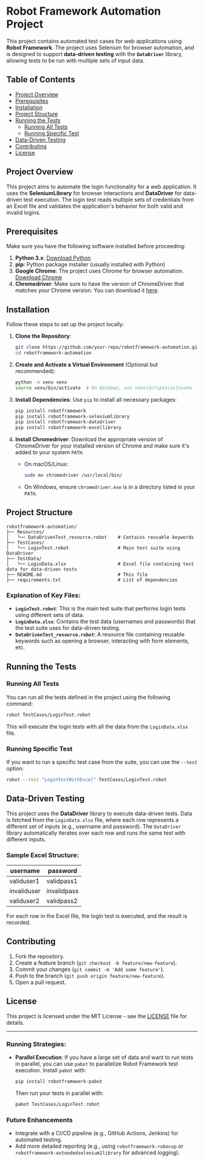 # Robot Framework Automation Project

This project contains automated test cases for web applications using **Robot Framework**. The project uses Selenium for browser automation, and is designed to support **data-driven testing** with the **`DataDriver`** library, allowing tests to be run with multiple sets of input data.

## Table of Contents
- [Project Overview](#project-overview)
- [Prerequisites](#prerequisites)
- [Installation](#installation)
- [Project Structure](#project-structure)
- [Running the Tests](#running-the-tests)
  - [Running All Tests](#running-all-tests)
  - [Running Specific Test](#running-specific-test)
- [Data-Driven Testing](#data-driven-testing)
- [Contributing](#contributing)
- [License](#license)

## Project Overview
This project aims to automate the login functionality for a web application. It uses the **SeleniumLibrary** for browser interactions and **DataDriver** for data-driven test execution. The login test reads multiple sets of credentials from an Excel file and validates the application's behavior for both valid and invalid logins.

## Prerequisites

Make sure you have the following software installed before proceeding:

1. **Python 3.x**: [Download Python](https://www.python.org/downloads/)
2. **pip**: Python package installer (usually installed with Python)
3. **Google Chrome**: The project uses Chrome for browser automation. [Download Chrome](https://www.google.com/chrome/)
4. **Chromedriver**: Make sure to have the version of ChromeDriver that matches your Chrome version. You can download it [here](https://sites.google.com/a/chromium.org/chromedriver/downloads).

## Installation

Follow these steps to set up the project locally:

1. **Clone the Repository**:
   ```bash
   git clone https://github.com/your-repo/robotframework-automation.git
   cd robotframework-automation
   ```

2. **Create and Activate a Virtual Environment** (Optional but recommended):
   ```bash
   python -m venv venv
   source venv/bin/activate  # On Windows, use venv\Scripts\activate
   ```

3. **Install Dependencies**:
   Use `pip` to install all necessary packages:

   ```bash
   pip install robotframework
   pip install robotframework-seleniumlibrary
   pip install robotframework-datadriver
   pip install robotframework-excellibrary
   ```

4. **Install Chromedriver**:
   Download the appropriate version of ChromeDriver for your installed version of Chrome and make sure it's added to your system `PATH`.

   - On macOS/Linux:
     ```bash
     sudo mv chromedriver /usr/local/bin/
     ```
   - On Windows, ensure `chromedriver.exe` is in a directory listed in your `PATH`.

## Project Structure

```
robotframework-automation/
├── Resources/
│   └── DataDrivenTest_resource.robot    # Contains reusable keywords
├── TestCases/
│   └── LoginTest.robot                  # Main test suite using DataDriver
├── TestData/
│   └── LoginData.xlsx                   # Excel file containing test data for data-driven tests
├── README.md                            # This file
├── requirements.txt                     # List of dependencies
```

### Explanation of Key Files:
- **`LoginTest.robot`**: This is the main test suite that performs login tests using different sets of data.
- **`LoginData.xlsx`**: Contains the test data (usernames and passwords) that the test suite uses for data-driven testing.
- **`DataDrivenTest_resource.robot`**: A resource file containing reusable keywords such as opening a browser, interacting with form elements, etc.

## Running the Tests

### Running All Tests
You can run all the tests defined in the project using the following command:

```bash
robot TestCases/LoginTest.robot
```

This will execute the login tests with all the data from the `LoginData.xlsx` file.

### Running Specific Test
If you want to run a specific test case from the suite, you can use the `--test` option:

```bash
robot --test "LoginTestWithExcel" TestCases/LoginTest.robot
```

## Data-Driven Testing

This project uses the **DataDriver** library to execute data-driven tests. Data is fetched from the `LoginData.xlsx` file, where each row represents a different set of inputs (e.g., username and password). The `DataDriver` library automatically iterates over each row and runs the same test with different inputs.

### Sample Excel Structure:
| username       | password    |
| -------------- | ----------- |
| validuser1     | validpass1  |
| invaliduser    | invalidpass |
| validuser2     | validpass2  |

For each row in the Excel file, the login test is executed, and the result is recorded.

## Contributing
1. Fork the repository.
2. Create a feature branch (`git checkout -b feature/new-feature`).
3. Commit your changes (`git commit -m 'Add some feature'`).
4. Push to the branch (`git push origin feature/new-feature`).
5. Open a pull request.

## License

This project is licensed under the MIT License - see the [LICENSE](LICENSE) file for details.

---

### Running Strategies:

- **Parallel Execution**: If you have a large set of data and want to run tests in parallel, you can use `pabot` to parallelize Robot Framework test execution. Install `pabot` with:

  ```bash
  pip install robotframework-pabot
  ```

  Then run your tests in parallel with:

  ```bash
  pabot TestCases/LoginTest.robot
  ```

### Future Enhancements

- Integrate with a CI/CD pipeline (e.g., GitHub Actions, Jenkins) for automated testing.
- Add more detailed reporting (e.g., using `robotframework-robocop` or `robotframework-extendedselenium2library` for advanced logging).

